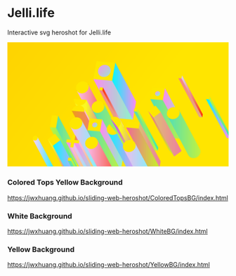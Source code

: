 # Jelli.life

Interactive svg heroshot for Jelli.life

![heroshot](Assets/heroshot.png "heroshot")

### Colored Tops Yellow Background

https://jwxhuang.github.io/sliding-web-heroshot/ColoredTopsBG/index.html

### White Background

https://jwxhuang.github.io/sliding-web-heroshot/WhiteBG/index.html


### Yellow Background

https://jwxhuang.github.io/sliding-web-heroshot/YellowBG/index.html
